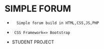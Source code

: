 <h1>SIMPLE FORUM</h1>

<ul>



  <li>

      Simple forum build in HTML,CSS,JS,PHP

  </li>



  <li>
  
     CSS Framework=> Bootstrap
  
  </li>



  <li>
  

  STUDENT PROJECT
  
  
  </li>




</ul>
